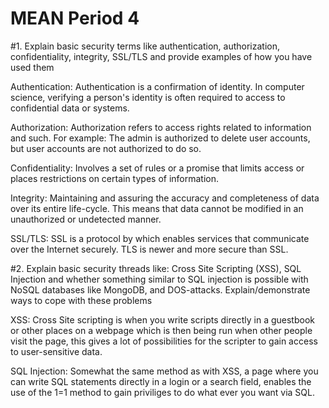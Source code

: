 # MEAN Period 4

#1. Explain basic security terms like authentication, authorization, confidentiality, integrity, SSL/TLS and provide examples of how you have used them

Authentication:
Authentication is a confirmation of identity. In computer science, verifying a person's identity is often required to
access to confidential data or systems.

Authorization:
Authorization refers to access rights related to information and such.
For example: The admin is authorized to delete user accounts, but user accounts are not authorized to do so.

Confidentiality:
Involves a set of rules or a promise that limits access or places restrictions on certain types of information.

Integrity:
Maintaining and assuring the accuracy and completeness of data over its entire life-cycle. This means that data cannot
be modified in an unauthorized or undetected manner.

SSL/TLS:
SSL is a protocol by which enables services that communicate over the Internet securely.
TLS is newer and more secure than SSL.

#2. Explain basic security threads like: Cross Site Scripting (XSS), SQL Injection and whether something similar to SQL injection is possible with NoSQL databases like MongoDB, and DOS-attacks. Explain/demonstrate ways to cope with these problems

XSS:
Cross Site scripting is when you write scripts directly in a guestbook or other places on a webpage which is then being run when other people visit the page, this gives a lot of possibilities for the scripter to gain access to user-sensitive data.

SQL Injection: 
Somewhat the same method as with XSS, a page where you can write SQL statements directly in a login or a search field, enables the use of the 1=1 method to gain priviliges to do what ever you want via SQL.



